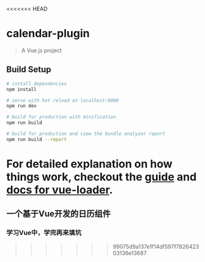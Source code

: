 <<<<<<< HEAD
# calendar-plugin

> A Vue.js project

## Build Setup

``` bash
# install dependencies
npm install

# serve with hot reload at localhost:8080
npm run dev

# build for production with minification
npm run build

# build for production and view the bundle analyzer report
npm run build --report
```

For detailed explanation on how things work, checkout the [guide](http://vuejs-templates.github.io/webpack/) and [docs for vue-loader](http://vuejs.github.io/vue-loader).
=======
## 一个基于Vue开发的日历组件
### 学习Vue中，学完再来填坑
>>>>>>> 99075d9a137e1f14df597f782642303136e13687
